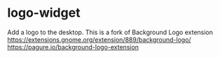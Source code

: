 # logo-widget
Add a logo to the desktop. This is a fork of Background Logo extension     
https://extensions.gnome.org/extension/889/background-logo/     
https://pagure.io/background-logo-extension
